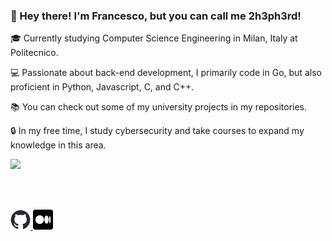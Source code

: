 ### 👋 Hey there! I'm Francesco, but you can call me 2h3ph3rd!

🎓 Currently studying Computer Science Engineering in Milan, Italy at Politecnico.

💻 Passionate about back-end development, I primarily code in Go, but also proficient in Python, Javascript, C, and C++.

📚 You can check out some of my university projects in my repositories.

🔒 In my free time, I study cybersecurity and take courses to expand my knowledge in this area.

<a href="https://www.codewars.com/users/2h3ph3rd">
    <img src="https://www.codewars.com/users/2h3ph3rd/badges/large" />
</a>

<br /><br />

<a href="https://2h3ph3rd.github.io">
    <picture>
    <source media="(prefers-color-scheme: dark)" srcset="https://raw.githubusercontent.com/2h3ph3rd/2h3ph3rd/main/github-white.png">
    <source media="(prefers-color-scheme: light)" srcset="https://raw.githubusercontent.com/2h3ph3rd/2h3ph3rd/main/github.png">
    <img alt="Switch Github logo based on the theme applied." src="https://raw.githubusercontent.com/2h3ph3rd/2h3ph3rd/main/github.png" width="32">
    </picture>
</a>

<a href="https://2h3ph3rd.medium.com/">
    <img src="https://raw.githubusercontent.com/2h3ph3rd/2h3ph3rd/main/medium.png" width="32" />
</a>

